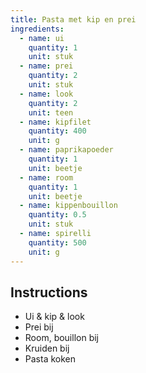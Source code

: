 ```yaml
---
title: Pasta met kip en prei
ingredients:
  - name: ui
    quantity: 1
    unit: stuk
  - name: prei
    quantity: 2
    unit: stuk
  - name: look
    quantity: 2
    unit: teen
  - name: kipfilet
    quantity: 400
    unit: g
  - name: paprikapoeder
    quantity: 1
    unit: beetje
  - name: room
    quantity: 1
    unit: beetje
  - name: kippenbouillon
    quantity: 0.5
    unit: stuk
  - name: spirelli
    quantity: 500
    unit: g
---
```


## Instructions

- Ui & kip & look
- Prei bij
- Room, bouillon bij
- Kruiden bij
- Pasta koken

<Recipe />
